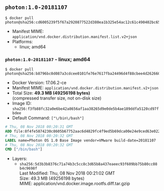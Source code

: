 ## `photon:1.0-20181107`

```console
$ docker pull photon@sha256:cd6005239f5f67a2920877522d380ea1b325e54ac12c61c490402bc65676b211
```

-	Manifest MIME: `application/vnd.docker.distribution.manifest.list.v2+json`
-	Platforms:
	-	linux; amd64

### `photon:1.0-20181107` - linux; amd64

```console
$ docker pull photon@sha256:b8796bc0d087a3cdcee0101fe76e7617fba24496d4f88cbee4d26266063dbd0a
```

-	Docker Version: 17.06.2-ce
-	Manifest MIME: `application/vnd.docker.distribution.manifest.v2+json`
-	Total Size: **49.3 MB (49256198 bytes)**  
	(compressed transfer size, not on-disk size)
-	Image ID: `sha256:f3fb88fc32a0e6be42a8656af1aa38265d9e0de5b4ae189ddfa5120cd97fbdee`
-	Default Command: `["\/bin\/bash"]`

```dockerfile
# Thu, 08 Nov 2018 00:20:31 GMT
ADD file:8f4fe5874230c8605b67752aac6d4829fc4f9ed5b69dca00e24e9ced63e02225 in / 
# Thu, 08 Nov 2018 00:20:32 GMT
LABEL name=Photon OS 1.0 Base Image vendor=VMware build-date=20181107
# Thu, 08 Nov 2018 00:20:32 GMT
CMD ["/bin/bash"]
```

-	Layers:
	-	`sha256:5d3b3b8376c71a74b3c5cc8c3d65b8a437eaeec93f609bb75b80cc08b4c9698f`  
		Last Modified: Thu, 08 Nov 2018 00:21:02 GMT  
		Size: 49.3 MB (49256198 bytes)  
		MIME: application/vnd.docker.image.rootfs.diff.tar.gzip
